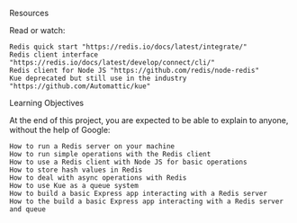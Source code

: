Resources

Read or watch:

    Redis quick start "https://redis.io/docs/latest/integrate/"
    Redis client interface "https://redis.io/docs/latest/develop/connect/cli/"
    Redis client for Node JS "https://github.com/redis/node-redis"
    Kue deprecated but still use in the industry "https://github.com/Automattic/kue"

Learning Objectives

At the end of this project, you are expected to be able to explain to anyone, without the help of Google:

    How to run a Redis server on your machine
    How to run simple operations with the Redis client
    How to use a Redis client with Node JS for basic operations
    How to store hash values in Redis
    How to deal with async operations with Redis
    How to use Kue as a queue system
    How to build a basic Express app interacting with a Redis server
    How to the build a basic Express app interacting with a Redis server and queue
